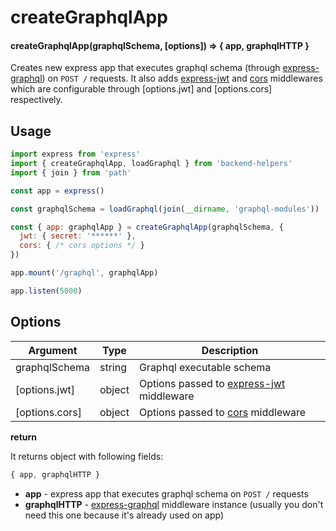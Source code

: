 # createGraphqlApp

#### createGraphqlApp(graphqlSchema, [options]) => { app, graphqlHTTP }

Creates new express app that executes graphql schema (through [express-graphql](https://github.com/graphql/express-graphql))
on `POST /` requests.
It also adds [express-jwt](https://github.com/auth0/express-jwt) and [cors](https://github.com/expressjs/cors) middlewares which
are configurable through [options.jwt] and [options.cors] respectively.

## Usage

```js
import express from 'express'
import { createGraphqlApp, loadGraphql } from 'backend-helpers'
import { join } from 'path'

const app = express()

const graphqlSchema = loadGraphql(join(__dirname, 'graphql-modules'))

const { app: graphqlApp } = createGraphqlApp(graphqlSchema, {
  jwt: { secret: '******' },
  cors: { /* cors options */ }
})

app.mount('/graphql', graphqlApp)

app.listen(5000)
```

## Options

| Argument          | Type     | Description
|-------------------|----------|------------
| graphqlSchema     | string   | Graphql executable schema
| [options.jwt]     | object   | Options passed to [express-jwt](https://github.com/auth0/express-jwt) middleware
| [options.cors]    | object   | Options passed to [cors](https://github.com/expressjs/cors) middleware

**return**

It returns object with following fields:

```js
{ app, graphqlHTTP }
```

* **app** - express app that executes graphql schema on `POST /` requests
* **graphqlHTTP** - [express-graphql](https://github.com/graphql/express-graphql) middleware instance (usually you don't need this one because it's already used on app)
